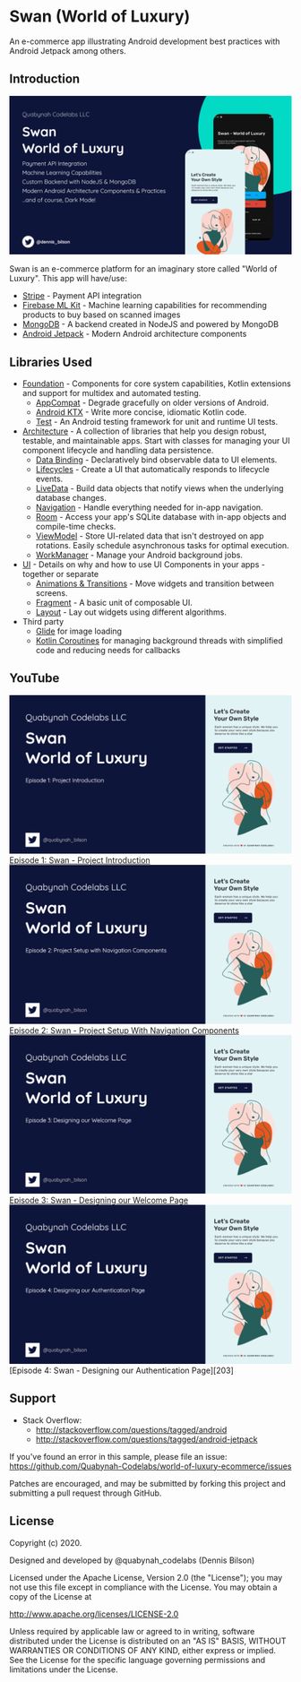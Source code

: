 # Swan (World of Luxury)

An e-commerce app illustrating Android development best practices with Android Jetpack among others.

## Introduction

![Swan](artwork/banners/Wallpaper.png "Swan - World of Luxury")

Swan is an e-commerce platform for an imaginary store called "World of Luxury". This app will have/use:

- [Stripe][100] - Payment API integration
- [Firebase ML Kit][101] - Machine learning capabilities for recommending products to buy based on scanned images
- [MongoDB][102] - A backend created in NodeJS and powered by MongoDB
- [Android Jetpack][103] - Modern Android architecture components

## Libraries Used

- [Foundation][0] - Components for core system capabilities, Kotlin extensions and support for
  multidex and automated testing.
  - [AppCompat][1] - Degrade gracefully on older versions of Android.
  - [Android KTX][2] - Write more concise, idiomatic Kotlin code.
  - [Test][4] - An Android testing framework for unit and runtime UI tests.
- [Architecture][10] - A collection of libraries that help you design robust, testable, and
  maintainable apps. Start with classes for managing your UI component lifecycle and handling data
  persistence.
  - [Data Binding][11] - Declaratively bind observable data to UI elements.
  - [Lifecycles][12] - Create a UI that automatically responds to lifecycle events.
  - [LiveData][13] - Build data objects that notify views when the underlying database changes.
  - [Navigation][14] - Handle everything needed for in-app navigation.
  - [Room][16] - Access your app's SQLite database with in-app objects and compile-time checks.
  - [ViewModel][17] - Store UI-related data that isn't destroyed on app rotations. Easily schedule
    asynchronous tasks for optimal execution.
  - [WorkManager][18] - Manage your Android background jobs.
- [UI][30] - Details on why and how to use UI Components in your apps - together or separate
  - [Animations & Transitions][31] - Move widgets and transition between screens.
  - [Fragment][34] - A basic unit of composable UI.
  - [Layout][35] - Lay out widgets using different algorithms.
- Third party
  - [Glide][90] for image loading
  - [Kotlin Coroutines][91] for managing background threads with simplified code and reducing needs for callbacks

[0]: https://developer.android.com/jetpack/components
[1]: https://developer.android.com/topic/libraries/support-library/packages#v7-appcompat
[2]: https://developer.android.com/kotlin/ktx
[4]: https://developer.android.com/training/testing/
[10]: https://developer.android.com/jetpack/arch/
[11]: https://developer.android.com/topic/libraries/data-binding/
[12]: https://developer.android.com/topic/libraries/architecture/lifecycle
[13]: https://developer.android.com/topic/libraries/architecture/livedata
[14]: https://developer.android.com/topic/libraries/architecture/navigation/
[16]: https://developer.android.com/topic/libraries/architecture/room
[17]: https://developer.android.com/topic/libraries/architecture/viewmodel
[18]: https://developer.android.com/topic/libraries/architecture/workmanager
[30]: https://developer.android.com/guide/topics/ui
[31]: https://developer.android.com/training/animation/
[34]: https://developer.android.com/guide/components/fragments
[35]: https://developer.android.com/guide/topics/ui/declaring-layout
[90]: https://bumptech.github.io/glide/
[91]: https://kotlinlang.org/docs/reference/coroutines-overview.html
[100]: https://stripe.com/docs/mobile/android/basic
[101]: https://firebase.google.com/docs/ml-kit/android/label-images
[102]: https://www.mongodb.com/
[103]: https://developer.android.com/jetpack/components
[200]: https://youtu.be/ebD5poqW2wM
[201]: https://youtu.be/UA5OpjqJNQk
[202]: https://youtu.be/P9tGUNzFNPM
[202]: https://youtu.be/4A-T5Mvq80U

<!-- [203]:  -->

## YouTube

![Swan](artwork/banners/Episode1.png "Episode 1")
[Episode 1: Swan - Project Introduction][200]
![Swan](artwork/banners/Episode2.png "Episode 2")
[Episode 2: Swan - Project Setup With Navigation Components][201]
![Swan](artwork/banners/Episode3.png "Episode 3")
[Episode 3: Swan - Designing our Welcome Page][202]
![Swan](artwork/banners/Episode4.png "Episode 4")
[Episode 4: Swan - Designing our Authentication Page][203]

## Support

- Stack Overflow:
  - http://stackoverflow.com/questions/tagged/android
  - http://stackoverflow.com/questions/tagged/android-jetpack

If you've found an error in this sample, please file an issue:
https://github.com/Quabynah-Codelabs/world-of-luxury-ecommerce/issues

Patches are encouraged, and may be submitted by forking this project and submitting a pull request
through GitHub.

## License

Copyright (c) 2020.

Designed and developed by @quabynah_codelabs (Dennis Bilson)

Licensed under the Apache License, Version 2.0 (the "License");
you may not use this file except in compliance with the License.
You may obtain a copy of the License at

http://www.apache.org/licenses/LICENSE-2.0

Unless required by applicable law or agreed to in writing, software
distributed under the License is distributed on an "AS IS" BASIS,
WITHOUT WARRANTIES OR CONDITIONS OF ANY KIND, either express or implied.
See the License for the specific language governing permissions and limitations under the License.
